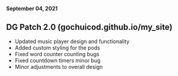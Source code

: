 #### September 04, 2021
## DG Patch 2.0 (gochuicod.github.io/my_site)

- Updated music player design and functionality
- Added custom styling for the pods
- Fixed word counter counting bugs
- Fixed countdown timers minor bug
- Minor adjustments to overall design
